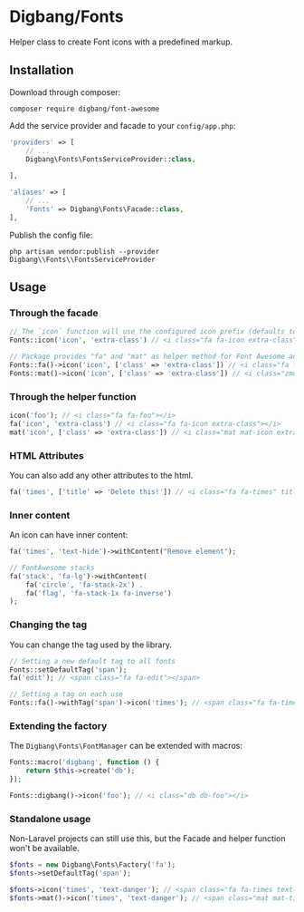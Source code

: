 Digbang/Fonts
===================

Helper class to create Font icons with a predefined markup.

Installation
------------

Download through composer:

```
composer require digbang/font-awesome
```

Add the service provider and facade to your `config/app.php`:

```php
'providers' => [
    // ...
    Digbang\Fonts\FontsServiceProvider::class,
    
],

'aliases' => [
    // ...
    'Fonts' => Digbang\Fonts\Facade::class,
],
```

Publish the config file:

```
php artisan vendor:publish --provider Digbang\\Fonts\\FontsServiceProvider
```

Usage
-----

### Through the facade

```php
// The `icon` function will use the configured icon prefix (defaults to "fa")
Fonts::icon('icon', 'extra-class') // <i class="fa fa-icon extra-class"></i>

// Package provides "fa" and "mat" as helper method for Font Awesome and Material Design icons.
Fonts::fa()->icon('icon', ['class' => 'extra-class']) // <i class="fa fa-icon extra-class"></i>
Fonts::mat()->icon('icon', ['class' => 'extra-class']) // <i class="zmdi zmdi-icon extra-class"></i>
```

### Through the helper function

```php
icon('foo'); // <i class="fa fa-foo"></i>
fa('icon', 'extra-class') // <i class="fa fa-icon extra-class"></i>
mat('icon', ['class' => 'extra-class']) // <i class="mat mat-icon extra-class"></i>
```

### HTML Attributes

You can also add any other attributes to the html.

```php
fa('times', ['title' => 'Delete this!']) // <i class="fa fa-times" title="Delete this!"></i>
```

### Inner content

An icon can have inner content:

```php
fa('times', 'text-hide')->withContent("Remove element");

// FontAwesome stacks
fa('stack', 'fa-lg')->withContent(
	fa('circle', 'fa-stack-2x') .
	fa('flag', 'fa-stack-1x fa-inverse')
);
```

### Changing the tag

You can change the tag used by the library.

```php
// Setting a new default tag to all fonts
Fonts::setDefaultTag('span');
fa('edit'); // <span class="fa fa-edit"></span>

// Setting a tag on each use
Fonts::fa()->withTag('span')->icon('times'); // <span class="fa fa-times"></span>
```

### Extending the factory

The `Digbang\Fonts\FontManager` can be extended with macros:

```php
Fonts::macro('digbang', function () {
	return $this->create('db');
});

Fonts::digbang()->icon('foo'); // <i class="db db-foo"></i>
```

### Standalone usage

Non-Laravel projects can still use this, but the Facade and helper function won't be available.

```php
$fonts = new Digbang\Fonts\Factory('fa');
$fonts->setDefaultTag('span');

$fonts->icon('times', 'text-danger'); // <span class="fa fa-times text-danger"></span>
$fonts->mat()->icon('times', 'text-danger'); // <span class="mat mat-times text-danger"></span>
```
